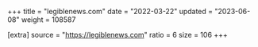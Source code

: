 +++
title = "legiblenews.com"
date = "2022-03-22"
updated = "2023-06-08"
weight = 108587

[extra]
source = "https://legiblenews.com"
ratio = 6
size = 106
+++

